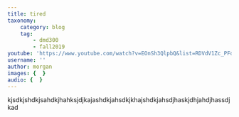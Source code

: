 ```yaml
---
title: tired
taxonomy:
    category: blog
    tag:
        - dmd300
        - fall2019
youtube: 'https://www.youtube.com/watch?v=EOnSh3QlpbQ&list=RDVdV1Zc_PFdg&index=20'
username: ''
author: morgan
images: {  }
audio: {  }
---
```


kjsdkjshdkjsahdkjhahksjdjkajashdkjahsdkjkhajshdkjahsdjhaskjdhjahdjhassdjkad